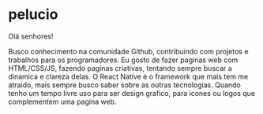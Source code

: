# pelucio

Olá senhores!

Busco conhecimento na comunidade Github, contribuindo com projetos e trabalhos para os programadores.
Eu gosto de fazer paginas web com HTML/CSS/JS, fazendo paginas criativas, tentando sempre buscar a dinamica e clareza delas.
O React Native é o framework que mais tem me atraido, mais sempre busco saber sobre as outras tecnologias.
Quando tenho um tempo livre uso para ser design grafico, para icones ou logos que complementem uma pagina web.
